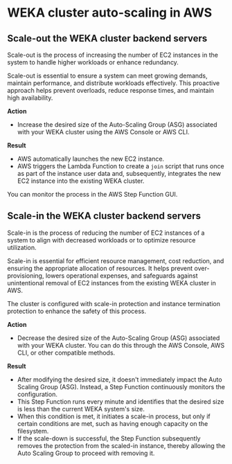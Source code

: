 # WEKA cluster auto-scaling in AWS

## Scale-out the WEKA cluster backend servers

Scale-out is the process of increasing the number of EC2 instances in the system to handle higher workloads or enhance redundancy.

Scale-out is essential to ensure a system can meet growing demands, maintain performance, and distribute workloads effectively. This proactive approach helps prevent overloads, reduce response times, and maintain high availability.

**Action**

* Increase the desired size of the Auto-Scaling Group (ASG) associated with your WEKA cluster using the AWS Console or AWS CLI.

**Result**

* AWS automatically launches the new EC2 instance.&#x20;
* AWS triggers the Lambda Function to create a `join` script that runs once as part of the instance user data and, subsequently, integrates the new EC2 instance into the existing WEKA cluster.

You can monitor the process in the AWS Step Function GUI.

## Scale-in the WEKA cluster backend servers

Scale-in is the process of reducing the number of EC2 instances of a system to align with decreased workloads or to optimize resource utilization.

Scale-in is essential for efficient resource management, cost reduction, and ensuring the appropriate allocation of resources. It helps prevent over-provisioning, lowers operational expenses, and safeguards against unintentional removal of EC2 instances from the existing WEKA cluster in AWS.

The cluster is configured with scale-in protection and instance termination protection to enhance the safety of this process.

**Action**

* Decrease the desired size of the Auto-Scaling Group (ASG) associated with your WEKA cluster. You can do this through the AWS Console, AWS CLI, or other compatible methods.

**Result**

* After modifying the desired size, it doesn't immediately impact the Auto Scaling Group (ASG). Instead, a Step Function continuously monitors the configuration.
* This Step Function runs every minute and identifies that the desired size is less than the current WEKA system's size.
* When this condition is met, it initiates a scale-in process, but only if certain conditions are met, such as having enough capacity on the filesystem.
* If the scale-down is successful, the Step Function subsequently removes the protection from the scaled-in instance, thereby allowing the Auto Scaling Group to proceed with removing it.
